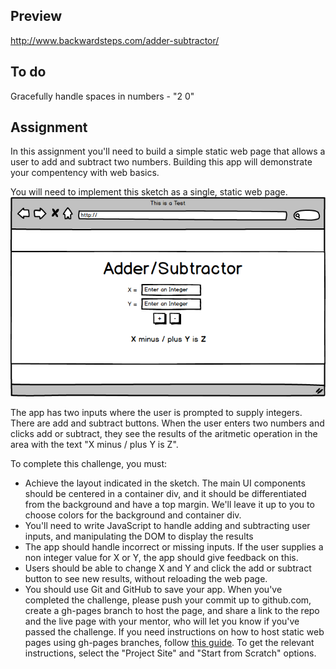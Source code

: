 ## Preview

http://www.backwardsteps.com/adder-subtractor/

## To do

Gracefully handle spaces in numbers - "2 0"

## Assignment

In this assignment you'll need to build a simple static web page that allows a user to add and subtract two numbers. Building this app will demonstrate your compentency with web basics. 

You will need to implement this sketch as a single, static web page.
<img src="web-basics-challenge.png" alt="wireframe-of-challenge">

The app has two inputs where the user is prompted to supply integers. There are add and subtract buttons. When the user enters two numbers and clicks add or subtract, they see the results of the aritmetic operation in the area with the text "X minus / plus Y is Z". 

To complete this challenge, you must:

*	Achieve the layout indicated in the sketch. The main UI components should be centered in a container div, and it should be differentiated from the background and have a top margin. We'll leave it up to you to choose colors for the background and container div.
*	You'll need to write JavaScript to handle adding and subtracting user inputs, and manipulating the DOM to display the results
*	The app should handle incorrect or missing inputs. If the user supplies a non integer value for X or Y, the app should give feedback on this. 
*	Users should be able to change X and Y and click the add or subtract button to see new results, without reloading the web page.
*	You should use Git and GitHub to save your app. When you've completed the challenge, please push your commit up to github.com, create a gh-pages branch to host the page, and share a link to the repo and the live page with your mentor, who will let you know if you've passed the challenge. If you need instructions on how to host static web pages using gh-pages branches, follow [this guide](https://pages.github.com/). To get the relevant instructions, select the "Project Site" and "Start from Scratch" options.
